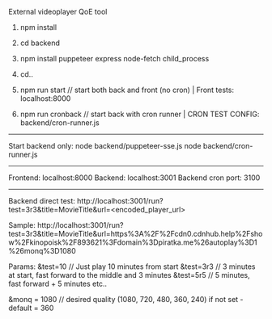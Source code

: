 External videoplayer QoE tool

1. npm install 
2. cd backend 
3. npm install puppeteer express node-fetch child_process
4. cd..
5. npm run start  // start both back and front (no cron) | Front tests: localhost:8000

6. npm run cronback  // start back with cron runner | CRON TEST CONFIG: backend/cron-runner.js


--------------------------
Start backend only:
node backend/puppeteer-sse.js
node backend/cron-runner.js

--------------------------

Frontend: localhost:8000
Backend: localhost:3001
Backend cron port: 3100

--------------------------

Backend direct test: http://localhost:3001/run?test=3r3&title=MovieTitle&url=<encoded_player_url>

Sample:
http://localhost:3001/run?test=3r3&title=MovieTitle&url=https%3A%2F%2Fcdn0.cdnhub.help%2Fshow%2Fkinopoisk%2F893621%3Fdomain%3Dpiratka.me%26autoplay%3D1%26monq%3D1080

Params:
&test=10   // Just play 10 minutes from start
&test=3r3  // 3 minutes at start, fast forward to the middle and 3 minutes
&test=5r5  // 5 minutes, fast forward + 5 minutes etc..

&monq = 1080 // desired quality (1080, 720, 480, 360, 240) if not set - default = 360

